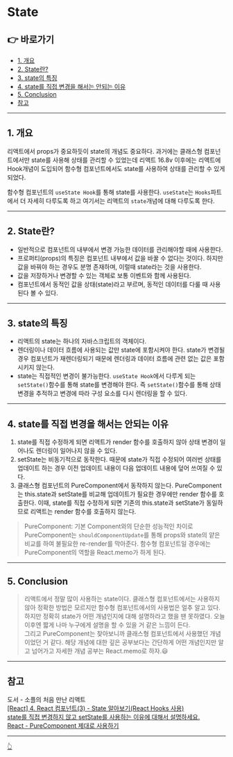 # State

## 👉 바로가기

- [1. 개요](#1-개요)
- [2. State란?](#2-state란)
- [3. state의 특징](#3-state의-특징)
- [4. state를 직접 변경을 해서는 안되는 이유](#4-state를-직접-변경을-해서는-안되는-이유)
- [5. Conclusion](#5-conclusion)
- [참고](#참고)

---

## 1. 개요

리액트에서 props가 중요하듯이 state의 개념도 중요하다. 과거에는 클래스형 컴포넌트에서만 state를 사용해 상태를 관리할 수 있었는데 리액트 16.8v 이후에는 리액트에 Hook개념이 도입되어 함수형 컴포넌트에서도 state를 사용하여 상태를 관리할 수 있게 되었다.

함수형 컴포넌트의 `useState Hook`를 통해 state를 사용한다. `useState`는 `Hooks`파트에서 더 자세히 다루도록 하고 여기서는 리액트의 `state`개념에 대해 다루도록 한다.

---

## 2. State란?

- 일반적으로 컴포넌트의 내부에서 변경 가능한 데이터를 관리해야할 때에 사용한다.
- 프로퍼티(props)의 특징은 컴포넌트 내부에서 값을 바꿀 수 없다는 것이다. 하지만 값을 바꿔야 하는 경우도 분명 존재하며, 이럴때 state라는 것을 사용한다.
- 값을 저장하거나 변경할 수 있는 객체로 보통 이벤트와 함께 사용된다.
- 컴포넌트에서 동적인 값을 상태(state)라고 부르며, 동적인 데이터를 다룰 때 사용된다 볼 수 있다.

---

## 3. state의 특징

- 리액트의 state는 하나의 자바스크립트의 객체이다.
- 렌더링이나 데이터 흐름에 사용되는 값만 state에 포함시켜야 한다. state가 변경될 경우 컴포넌트가 재렌더링되기 때문에 렌더링과 데이터 흐름에 관련 없는 값은 포함시키지 않는다.
- state는 직접적인 변경이 불가능한다. `useState Hook`에서 다루게 되는 `setState()`함수를 통해 state를 변경해야 한다. 즉 `setState()`함수를 통해 상태 변경을 추적하고 변경에 따라 구성 요소를 다시 렌더링을 할 수 있다.

---

## 4. state를 직접 변경을 해서는 안되는 이유

1. state를 직접 수정하게 되면 리액트가 render 함수를 호출하지 않아 상태 변경이 일어나도 렌더링이 일어나지 않을 수 있다.
2. setState는 비동기적으로 동작한다. 때문에 state가 직접 수정되어 여러번 상태를 업데이트 하는 경우 이전 업데이트 내용이 다음 업데이트 내용에 덮어 쓰여질 수 있다.
3. 클래스형 컴포넌트의 PureComponent에서 동작하지 않는다. PureComponent는 this.state과 setState를 비교해 업데이트가 필요한 경우에만 render 함수를 호출한다. 이때, state를 직접 수정하게 되면 기존의 this.state과 setState가 동일하므로 리액트는 render 함수를 호출하지 않는다.

> PureComponent: 기본 Component와의 단순한 성능적인 차이로 PureComponent는 `shouldComponentUpdate`를 통해 props와 state의 얕은 비교를 하여 불필요한 re-render를 막아준다.
> 함수형 컴포넌트일 경우에는 PureComponent의 역할을 React.memo가 하게 된다.

---

## 5. Conclusion

> 리액트에서 정말 많이 사용하는 state이다. 클래스형 컴포넌트에서는 사용하지 않아 정확한 방법은 모르지만 함수형 컴포넌트에서의 사용법은 얼추 알고 있다. 하지만 정확히 state가 어떤 개념인지에 대해 설명하라고 했을 땐 못하였다. 오늘 이후엔 짧게 나마 누구에게 설명을 할 수 있을 거 같은 느낌이 든다.  
> 그리고 PureComponent는 찾아보니까 클래스형 컴포넌트에서 사용했던 개념이었던 거 같다. 해당 개념에 대한 깊은 공부보다는 간단하게 어떤 개념인지만 알고 넘어가고 자세한 개념 공부는 React.memo로 하자.😃

---

## 참고

도서 - 소플의 처음 만난 리액트  
[[React] 4. React 컴포넌트(3) - State 알아보기(React Hooks 사용)](https://goddaehee.tistory.com/301)  
[state를 직접 변경하지 않고 setState를 사용하는 이유에 대해서 설명하세요.](https://mari-mo.tistory.com/214)  
[React - PureComponent 제대로 사용하기](https://godsenal.com/posts/React-PureComponent-%EC%A0%9C%EB%8C%80%EB%A1%9C-%EC%82%AC%EC%9A%A9%ED%95%98%EA%B8%B0/)

---

[👆](#state)
